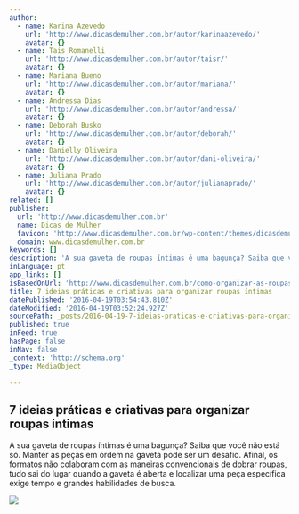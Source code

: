 ```yaml
---
author:
  - name: Karina Azevedo
    url: 'http://www.dicasdemulher.com.br/autor/karinaazevedo/'
    avatar: {}
  - name: Tais Romanelli
    url: 'http://www.dicasdemulher.com.br/autor/taisr/'
    avatar: {}
  - name: Mariana Bueno
    url: 'http://www.dicasdemulher.com.br/autor/mariana/'
    avatar: {}
  - name: Andressa Dias
    url: 'http://www.dicasdemulher.com.br/autor/andressa/'
    avatar: {}
  - name: Deborah Busko
    url: 'http://www.dicasdemulher.com.br/autor/deborah/'
    avatar: {}
  - name: Danielly Oliveira
    url: 'http://www.dicasdemulher.com.br/autor/dani-oliveira/'
    avatar: {}
  - name: Juliana Prado
    url: 'http://www.dicasdemulher.com.br/autor/julianaprado/'
    avatar: {}
related: []
publisher:
  url: 'http://www.dicasdemulher.com.br'
  name: Dicas de Mulher
  favicon: 'http://www.dicasdemulher.com.br/wp-content/themes/dicasdemulher/img/favicon.png'
  domain: www.dicasdemulher.com.br
keywords: []
description: 'A sua gaveta de roupas íntimas é uma bagunça? Saiba que você não está só. Manter as peças em ordem na gaveta pode ser um desafio. Afinal, os formatos não colaboram com as maneiras convencionais de dobrar roupas, tudo sai do lugar quando a gaveta é aberta e localizar uma peça específica exige tempo e grandes habilidades de busca.'
inLanguage: pt
app_links: []
isBasedOnUrl: 'http://www.dicasdemulher.com.br/como-organizar-as-roupas-intimas/'
title: 7 ideias práticas e criativas para organizar roupas íntimas
datePublished: '2016-04-19T03:54:43.810Z'
dateModified: '2016-04-19T03:52:24.927Z'
sourcePath: _posts/2016-04-19-7-ideias-praticas-e-criativas-para-organizar-roupas-intimas.md
published: true
inFeed: true
hasPage: false
inNav: false
_context: 'http://schema.org'
_type: MediaObject

---
```

<article style=""><h1>7 ideias práticas e criativas para organizar roupas íntimas</h1><p>A sua gaveta de roupas íntimas é uma bagunça? Saiba que você não está só. Manter as peças em ordem na gaveta pode ser um desafio. Afinal, os formatos não colaboram com as maneiras convencionais de dobrar roupas, tudo sai do lugar quando a gaveta é aberta e localizar uma peça específica exige tempo e grandes habilidades de busca.</p><img src="http://www.dicasdemulher.com.br/wp-content/uploads/2015/08/organizador-lingerie-1.jpg" /></article>